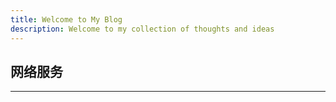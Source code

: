 ```yaml
---
title: Welcome to My Blog
description: Welcome to my collection of thoughts and ideas
---
```




## 网络服务
---

